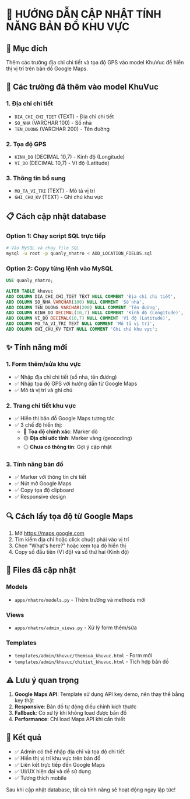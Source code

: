 # 📍 HƯỚNG DẪN CẬP NHẬT TÍNH NĂNG BẢN ĐỒ KHU VỰC

## 🎯 Mục đích
Thêm các trường địa chỉ chi tiết và tọa độ GPS vào model KhuVuc để hiển thị vị trí trên bản đồ Google Maps.

## 🔧 Các trường đã thêm vào model KhuVuc

### 1. **Địa chỉ chi tiết**
- `DIA_CHI_CHI_TIET` (TEXT) - Địa chỉ chi tiết
- `SO_NHA` (VARCHAR 100) - Số nhà
- `TEN_DUONG` (VARCHAR 200) - Tên đường

### 2. **Tọa độ GPS**
- `KINH_DO` (DECIMAL 10,7) - Kinh độ (Longitude)
- `VI_DO` (DECIMAL 10,7) - Vĩ độ (Latitude)

### 3. **Thông tin bổ sung**
- `MO_TA_VI_TRI` (TEXT) - Mô tả vị trí
- `GHI_CHU_KV` (TEXT) - Ghi chú khu vực

## 📋 Cách cập nhật database

### Option 1: Chạy script SQL trực tiếp
```bash
# Vào MySQL và chạy file SQL
mysql -u root -p quanly_nhatro < ADD_LOCATION_FIELDS.sql
```

### Option 2: Copy từng lệnh vào MySQL
```sql
USE quanly_nhatro;

ALTER TABLE khuvuc 
ADD COLUMN DIA_CHI_CHI_TIET TEXT NULL COMMENT 'Địa chỉ chi tiết',
ADD COLUMN SO_NHA VARCHAR(100) NULL COMMENT 'Số nhà',
ADD COLUMN TEN_DUONG VARCHAR(200) NULL COMMENT 'Tên đường',
ADD COLUMN KINH_DO DECIMAL(10,7) NULL COMMENT 'Kinh độ (Longitude)',
ADD COLUMN VI_DO DECIMAL(10,7) NULL COMMENT 'Vĩ độ (Latitude)',
ADD COLUMN MO_TA_VI_TRI TEXT NULL COMMENT 'Mô tả vị trí',
ADD COLUMN GHI_CHU_KV TEXT NULL COMMENT 'Ghi chú khu vực';
```

## ✨ Tính năng mới

### 1. **Form thêm/sửa khu vực**
- ✅ Nhập địa chỉ chi tiết (số nhà, tên đường)
- ✅ Nhập tọa độ GPS với hướng dẫn từ Google Maps
- ✅ Mô tả vị trí và ghi chú

### 2. **Trang chi tiết khu vực**
- ✅ Hiển thị bản đồ Google Maps tương tác
- ✅ 3 chế độ hiển thị:
  - 🔴 **Tọa độ chính xác**: Marker đỏ
  - 🟡 **Địa chỉ ước tính**: Marker vàng (geocoding)
  - ⚪ **Chưa có thông tin**: Gợi ý cập nhật

### 3. **Tính năng bản đồ**
- ✅ Marker với thông tin chi tiết
- ✅ Nút mở Google Maps
- ✅ Copy tọa độ clipboard
- ✅ Responsive design

## 🔍 Cách lấy tọa độ từ Google Maps

1. Mở https://maps.google.com
2. Tìm kiếm địa chỉ hoặc click chuột phải vào vị trí
3. Chọn "What's here?" hoặc xem tọa độ hiển thị
4. Copy số đầu tiên (Vĩ độ) và số thứ hai (Kinh độ)

## 📁 Files đã cập nhật

### Models
- `apps/nhatro/models.py` - Thêm trường và methods mới

### Views  
- `apps/nhatro/admin_views.py` - Xử lý form thêm/sửa

### Templates
- `templates/admin/khuvuc/themsua_khuvuc.html` - Form mới
- `templates/admin/khuvuc/chitiet_khuvuc.html` - Tích hợp bản đồ

## ⚠️ Lưu ý quan trọng

1. **Google Maps API**: Template sử dụng API key demo, nên thay thế bằng key thật
2. **Responsive**: Bản đồ tự động điều chỉnh kích thước
3. **Fallback**: Có xử lý khi không load được bản đồ
4. **Performance**: Chỉ load Maps API khi cần thiết

## 🚀 Kết quả

- ✅ Admin có thể nhập địa chỉ và tọa độ chi tiết
- ✅ Hiển thị vị trí khu vực trên bản đồ
- ✅ Liên kết trực tiếp đến Google Maps
- ✅ UI/UX hiện đại và dễ sử dụng
- ✅ Tương thích mobile

Sau khi cập nhật database, tất cả tính năng sẽ hoạt động ngay lập tức!
